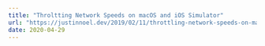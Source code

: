 ```yaml
---
title: "Throltting Network Speeds on macOS and iOS Simulator"
url: "https://justinnoel.dev/2019/02/11/throttling-network-speeds-on-macos-and-ios-simulator/"
date: 2020-04-29
---
```

